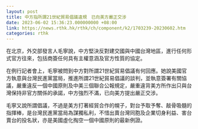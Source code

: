 ```yaml
---
layout: post
title: 中方指所謂21世紀貿易倡議違規　已向美方嚴正交涉
date: 2023-06-02 15:36:23.000000000 +08:00
link: https://news.rthk.hk/rthk/ch/component/k2/1703239-20230602.htm
categories: rthk
---
```


在北京，外交部發言人毛寧說，中方堅決反對建交國與中國台灣地區，進行任何形式官方往來，包括商簽任何具有主權意涵及官方性質的協定。

在例行記者會上，毛寧被問到中方對所謂21世紀貿易倡議有何回應。她說美國官方執意與台灣民進黨當局，推進所謂21世紀貿易倡議的談判，並執意簽署有關協議，嚴重違反一個中國原則及中美三個聯合公報規定，嚴重違背美方所作出只與台灣保持非官方關係的承諾，中方強烈不滿，已向美方提出嚴正交涉。

毛寧又說所謂倡議，不過是美方打著經貿合作的幌子，對台予取予奪、敲骨吸髓的指揮棒，是台灣民進黨當局為謀獨私利，不惜出賣台灣同胞及企業切身利益、害台賣台的投名狀，亦是美國虛化掏空一個中國原則的最新例證。
